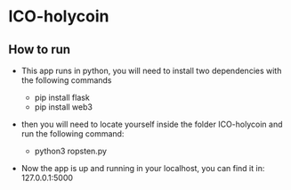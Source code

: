 # ICO-holycoin

## How to run
- This app runs in python, you will need to install two dependencies with the following commands

  - pip install flask
  - pip install web3

- then you will need to locate yourself inside the folder ICO-holycoin and run the following command:
  - python3 ropsten.py
 
- Now the app is up and running in your localhost, you can find it in: 127.0.0.1:5000
